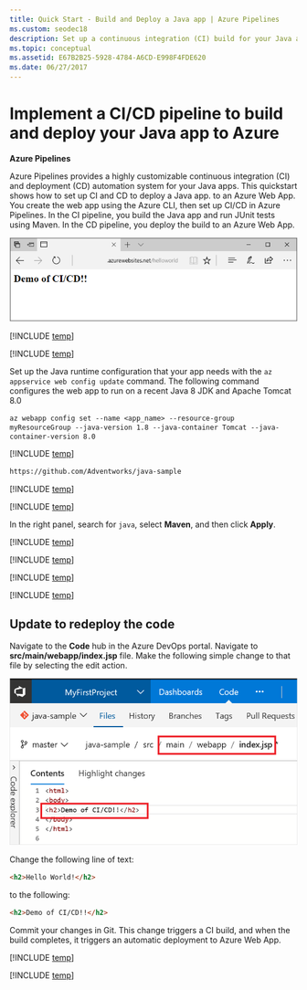 ```yaml
---
title: Quick Start - Build and Deploy a Java app | Azure Pipelines
ms.custom: seodec18
description: Set up a continuous integration (CI) build for your Java app, and then a continuous deployment (CD) release to Azure using Azure Pipelines
ms.topic: conceptual
ms.assetid: E67B2B25-5928-4784-A6CD-E998F4FDE620
ms.date: 06/27/2017
---
```


# Implement a CI/CD pipeline to build and deploy your Java app to Azure

**Azure Pipelines**

Azure Pipelines provides a highly customizable continuous integration (CI) and deployment (CD) automation system for your 
Java apps.
This quickstart shows how to set up CI and CD to deploy
a Java app.
to an Azure Web App.
You create the web app using the Azure CLI, then set up CI/CD in Azure Pipelines.
In the CI pipeline, you build the Java app and run JUnit tests using Maven. In the CD pipeline, you deploy the build to an Azure Web App.

![java web app](media/quick-to-azure/java-web-app.png)

[!INCLUDE [temp](../includes/vsts-and-azure-setup.md)]

[!INCLUDE [temp](../includes/create-azure-web-app.md)]

Set up the Java runtime configuration that your app needs with the `az appservice web config update` command. The following command configures the web app to run on a recent Java 8 JDK and Apache Tomcat 8.0

```azurecli-interactive
az webapp config set --name <app_name> --resource-group myResourceGroup --java-version 1.8 --java-container Tomcat --java-container-version 8.0
```

[!INCLUDE [temp](../includes/import-code-1.md)]

```bash
https://github.com/Adventworks/java-sample
```

[!INCLUDE [temp](../includes/import-code-2.md)]

[!INCLUDE [temp](../includes/set-up-ci-1.md)]

In the right panel, search for `java`, select **Maven**, and then click **Apply**.

[!INCLUDE [temp](../includes/set-up-ci-2.md)]

[!INCLUDE [temp](../includes/set-up-cd-1.md)]

[!INCLUDE [temp](../includes/set-up-cd-2.md)]

[!INCLUDE [temp](../includes/set-up-cd-3.md)]

## Update to redeploy the code

Navigate to the **Code** hub in the Azure DevOps portal. Navigate to **src/main/webapp/index.jsp** file. Make the following simple change to that file by selecting the edit action.

![Screenshot showing update to code](media/quick-to-azure/cicd-get-started-update-code.png)

Change the following line of text:
```html
<h2>Hello World!</h2>
```

to the following:
```html
<h2>Demo of CI/CD!!</h2>
```

Commit your changes in Git. This change triggers a CI build, and when the build completes, it triggers an automatic deployment to Azure Web App.

[!INCLUDE [temp](../includes/browse-to-web-app.md)]

[!INCLUDE [temp](../includes/clean-up-resources.md)]
